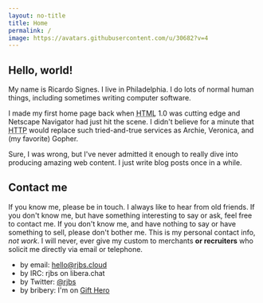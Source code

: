 ```yaml
---
layout: no-title
title: Home
permalink: /
image: https://avatars.githubusercontent.com/u/30682?v=4
---
```


## Hello, world!

My name is Ricardo Signes.  I live in Philadelphia.  I do lots of normal human
things, including sometimes writing computer software.

I made my first home page back when <acronym title="HyperText Markup
Language">HTML</acronym> 1.0 was cutting edge and Netscape Navigator had just
hit the scene.  I didn't believe for a minute that <acronym title="HyperText
Transfer Protocol">HTTP</acronym> would replace such tried-and-true services as
Archie, Veronica, and (my favorite) Gopher.

Sure, I was wrong, but I've never admitted it enough to really dive into
producing amazing web content.  I just write blog posts once in a while.

## Contact me

If you know me, please be in touch.  I always like to hear from old friends.
If you don't know me, but have something interesting to say or ask, feel free
to contact me.  If you don't know me, and have nothing to say or have something
to sell, please don't bother me.  This is my personal contact info, *not
work*.  I will never, ever give my custom to merchants **or recruiters** who
solicit me directly via email or telephone.

* by email: [hello@rjbs.cloud](mailto:hello@rjbs.cloud)
* by IRC: rjbs on libera.chat
* by Twitter: [@rjbs](https://twitter.com/rjbs)
* by bribery: I'm on [Gift Hero](https://www.gifthero.com/list/fc09773d-4d29-4ed8-bd03-c6b2f4f038f5)

